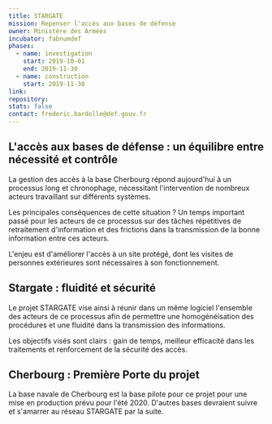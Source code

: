 ```yaml
---
title: STARGATE
mission: Repenser l'accès aux bases de défense
owner: Ministère des Armées
incubator: fabnumdef
phases:
  - name: investigation
    start: 2019-10-01
    end: 2019-11-30
  - name: construction
    start: 2019-11-30
link:
repository:
stats: false
contact: frederic.bardolle@def.gouv.fr
---
```


## L'accès aux bases de défense : un équilibre entre nécessité et contrôle

La gestion des accès à la base Cherbourg répond aujourd'hui à un processus long et chronophage, nécessitant l'intervention de nombreux acteurs travaillant sur différents systèmes.

Les principales conséquences de cette situation ? Un temps important passé pour les acteurs de ce processus sur des tâches répétitives de retraitement d'information et des frictions dans la transmission de la bonne information entre ces acteurs.

L'enjeu est d'améliorer l'accès à un site protégé, dont les visites de personnes extérieures sont nécessaires à son fonctionnement.

## Stargate :  fluidité et sécurité

Le projet STARGATE vise ainsi à réunir dans un même logiciel l'ensemble des acteurs de ce processus afin de permettre une homogénéisation des procédures et une fluidité dans la transmission des informations.

Les objectifs visés sont clairs : gain de temps, meilleur efficacité dans les traitements et renforcement de la sécurité des accès.

## Cherbourg : Première Porte du projet

La base navale de Cherbourg est la base pilote pour ce projet pour une mise en production prévu pour l'été 2020. D'autres bases devraient suivre et s'amarrer au réseau STARGATE par la suite.
